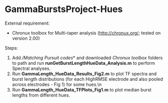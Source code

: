 # GammaBurstsProject-Hues
External requirement: 
- Chronux toolbox for Multi-taper analysis (http://chronux.org/; tested on version 2.00)

Steps:
1. Add */Matching Pursuit codes** and downloaded *Chronux toolbox* folders to path and run **runGetBurstLengthHueData_Analysis.m** to perform Spectral analyses. 
2. Run **GammaLength_HueData_Results_Fig2.m** to plot TF spectra and burst length distributions (for each HighRMSE electrode and also pooled across electrodes - Fig 1) for some hues.\n
3. Run **GammaLength_HueData_TFPlots_Fig1.m** to plot median burst lengths from different hues.
